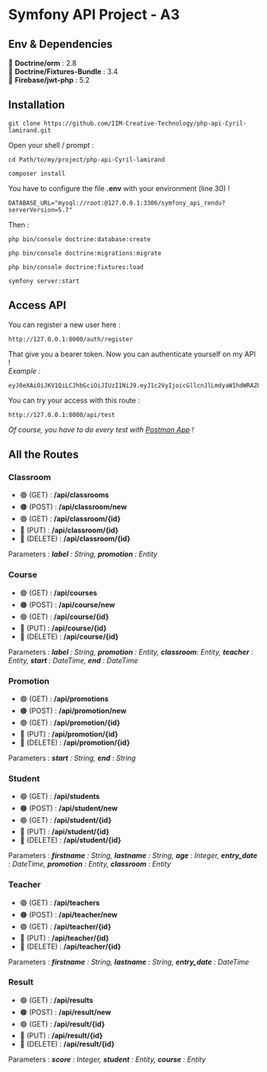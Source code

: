 # Symfony API Project - A3

## Env & Dependencies
🔸 <b>Doctrine/orm</b> : 2.8<br>
🔹 <b>Doctrine/Fixtures-Bundle</b> : 3.4<br>
🔸 <b>Firebase/jwt-php</b> : 5.2<br>
## Installation
```
git clone https://github.com/IIM-Creative-Technology/php-api-Cyril-lamirand.git
```
Open your shell / prompt :
```
cd Path/to/my/project/php-api-Cyril-lamirand
```
```
composer install
```
You have to configure the file <b>.env</b> with your environment (line 30) !
```
DATABASE_URL="mysql://root:@127.0.0.1:3306/symfony_api_rendu?serverVersion=5.7"
```
Then :
```
php bin/console doctrine:database:create
```
```
php bin/console doctrine:migrations:migrate
```
```
php bin/console doctrine:fixtures:load
```
```
symfony server:start
```

## Access API
You can register a new user here :
```
http://127.0.0.1:8000/auth/register
```
That give you a bearer token. Now you can authenticate yourself on my API !
<br>
<i>Example :</i>
```
eyJ0eXAiOiJKV1QiLCJhbGciOiJIUzI1NiJ9.eyJ1c2VyIjoicGllcnJlLmdyaW1hdWRAZGV2aW5jaS5mciIsImV4cCI6MTYxNTY3MTU2Mn0.sbFJPc6gQBTb4b8fuuCTkihylM09ZJdJAjrg0SdmOG8
```
You can try your access with this route :
```
http://127.0.0.1:8000/api/test
```
<i>Of course, you have to do every test with <a href="https://www.postman.com/">Postman App</a> !</i>

## All the Routes
### Classroom
* 🟢 (GET) : <b>/api/classrooms</b>
* 🟠 (POST) : <b>/api/classroom/new</b>
* 🟢 (GET) : <b>/api/classroom/{id}</b>
* 🔵 (PUT) : <b>/api/classroom/{id}</b>
* 🔴 (DELETE) : <b>/api/classroom/{id}</b>

Parameters : <i><b>label</b> : String, <b>promotion</b> : Entity</i>

### Course
* 🟢 (GET) : <b>/api/courses</b>
* 🟠 (POST) : <b>/api/course/new</b>
* 🟢 (GET) : <b>/api/course/{id}</b>
* 🔵 (PUT) : <b>/api/course/{id}</b>
* 🔴 (DELETE) : <b>/api/course/{id}</b>

Parameters : <i><b>label</b> : String, <b>promotion</b> : Entity, <b>classroom</b>: Entity, <b>teacher</b> : Entity, <b>start</b> : DateTime, <b>end</b> : DateTime</i>

### Promotion
* 🟢 (GET) : <b>/api/promotions</b>
* 🟠 (POST) : <b>/api/promotion/new</b>
* 🟢 (GET) : <b>/api/promotion/{id}</b>
* 🔵 (PUT) : <b>/api/promotion/{id}</b>
* 🔴 (DELETE) : <b>/api/promotion/{id}</b>

Parameters : <i><b>start</b> : String, <b>end</b> : String</i>

### Student
* 🟢 (GET) : <b>/api/students</b>
* 🟠 (POST) : <b>/api/student/new</b>
* 🟢 (GET) : <b>/api/student/{id}</b>
* 🔵 (PUT) : <b>/api/student/{id}</b>
* 🔴 (DELETE) : <b>/api/student/{id}</b>

Parameters : <i><b>firstname</b> : String, <b>lastname</b> : String, <b>age</b> : Integer, <b>entry_date</b> : DateTime, <b>promotion</b> : Entity, <b>classroom</b> : Entity</i>

### Teacher
* 🟢 (GET) : <b>/api/teachers</b>
* 🟠 (POST) : <b>/api/teacher/new</b>
* 🟢 (GET) : <b>/api/teacher/{id}</b>
* 🔵 (PUT) : <b>/api/teacher/{id}</b>
* 🔴 (DELETE) : <b>/api/teacher/{id}</b>

Parameters : <i><b>firstname</b> : String, <b>lastname</b> : String, <b>entry_date</b> : DateTime</i>

### Result
* 🟢 (GET) : <b>/api/results</b>
* 🟠 (POST) : <b>/api/result/new</b>
* 🟢 (GET) : <b>/api/result/{id}</b>
* 🔵 (PUT) : <b>/api/result/{id}</b>
* 🔴 (DELETE) : <b>/api/result/{id}</b>

Parameters : <i><b>score</b> : Integer, <b>student</b> : Entity, <b>course</b> : Entity</i>
